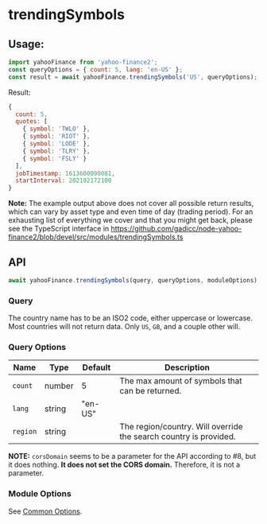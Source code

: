 # trendingSymbols

## Usage:

```js
import yahooFinance from 'yahoo-finance2';
const queryOptions = { count: 5, lang: 'en-US' };
const result = await yahooFinance.trendingSymbols('US', queryOptions);
```
Result:
```js
{
  count: 5,
  quotes: [
    { symbol: 'TWLO' },
    { symbol: 'RIOT' },
    { symbol: 'LODE' },
    { symbol: 'TLRY' },
    { symbol: 'FSLY' }
  ],
  jobTimestamp: 1613600090081,
  startInterval: 202102172100
}
```

**Note:** The example output above does not cover all possible return results, which can vary by asset type and even time of day (trading period). For an exhausting list of everything we cover and that you might get back, please see the TypeScript interface in https://github.com/gadicc/node-yahoo-finance2/blob/devel/src/modules/trendingSymbols.ts

## API

```js
await yahooFinance.trendingSymbols(query, queryOptions, moduleOptions);
```

### Query

The country name has to be an ISO2 code, either uppercase or lowercase. Most countries will not return data. Only `US`, `GB`, and a couple other will.

### Query Options

| Name     | Type   | Default | Description                                                       |
| -------- | ------ | ------- | ----------------------------------------------------------------- |
| `count`  | number | 5       | The max amount of symbols that can be returned.                   |
| `lang`   | string | "en-US" |                                                                   |
| `region` | string |         | The region/country. Will override the search country is provided. |

**NOTE:** `corsDomain` seems to be a parameter for the API according to #8, but it does nothing. **It does not set the CORS domain.** Therefore, it is not a parameter.

### Module Options

See [Common Options](../README.md#common-options).